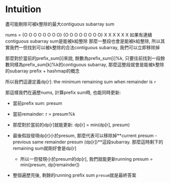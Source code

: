 # Intuition

盡可能刪除可被k整除的最大contiguous subarray sum

nums = {O O O O O O O O} {O O O O O O O O} X X X X X X
如果有連續contiguous subarray sum是能被k給整除
那麼一整段也會是能被k給整除, 所以其實我們一但找到可以被k整除的合法contiguous subarray, 我們可以立即移除掉

那麼對於當前的prefix_sum[i]來說, 餘數為prefix_sum[i]%k, 只要往前找到一段餘數同樣為prefix_sum[k]%k的contiguous subarray, 那麼這整段就會是能被k整除的subarray
prefix + hashmap的概念

所以我們這邊定義dp[r]: the minimum remaining sum when remainder is `r`

那這樣我們在遍歷nums, 計算prefix sum時, 也能同時更新:

- 當前prefix sum: presum
- 當前remainder: r = presum%k
- 那麼對於當前的dp[r]就能更新: dp[r] = min(dp[r], presum)
- 最後假設發現dp[r]小於presum, 那麼代表可以移除掉**current presum - previous same remainder presum (dp[r])**這段subarray. 那麼這時剩下的remaining sum就剛好會是dp[r]
    - 所以一但發現小於presum的dp[r], 我們就能更新running presum = min(presum, dp[remainder])

- 整個遍歷完後, 剩餘的running prefix sum `presum`就是最終答案